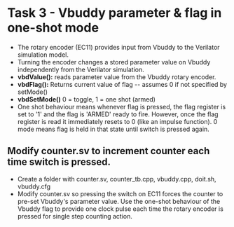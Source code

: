 # Task 3 - Vbuddy parameter & flag in one-shot mode

* The rotary encoder (EC11) provides input from Vbuddy to the Verilator simulation model.
* Turning the encoder changes a stored parameter value on Vbuddy independently from the Verilator simulation.
* **vbdValue():** reads parameter value from the Vbuddy rotary encoder.
* **vbdFlag():** Returns current value of flag -- assumes 0 if not specified by setMode()
* **vbdSetMode()** 0 = toggle, 1 = one shot (armed)
* One shot behaviour means whenever flag is pressed, the flag register is set to '1' and the flag is 'ARMED' ready to fire. However, once the flag register is read it immediately resets to 0 (like an impulse function).
0 mode means flag is held in that state until switch is pressed again.

## Modify counter.sv to increment counter each time switch is pressed.

* Create a folder with counter.sv, counter_tb.cpp, vbuddy.cpp, doit.sh, vbuddy.cfg
* Modify counter.sv so pressing the switch on EC11 forces the counter to pre-set Vbuddy's parameter value. Use the one-shot behaviour of the Vbuddy flag to provide one clock pulse each time the rotary encoder is pressed for single step counting action.
